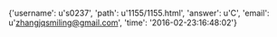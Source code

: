 {'username': u's0237', 'path': u'1155/1155.html', 'answer': u'C', 'email': u'zhangjqsmiling@gmail.com', 'time': '2016-02-23:16:48:02'}